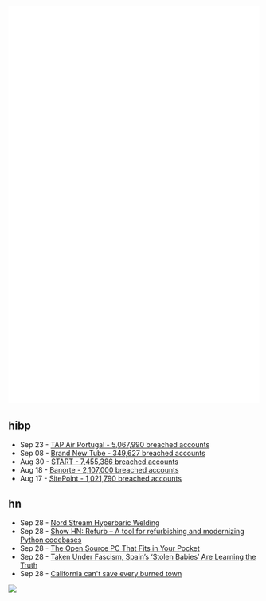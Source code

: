 ![Metrics](https://raw.githubusercontent.com/phixion/phixion/master/metrics.svg)

## hibp

<!--
for https://github.com/phixion/phixion/blob/main/.github/workflows/feeds.yml
-->
<!--START_SECTION:haveibeenpwnd-->
- Sep 23 - [TAP Air Portugal - 5,067,990 breached accounts](https://haveibeenpwned.com/PwnedWebsites#TAPAirPortugal)
- Sep 08 - [Brand New Tube - 349,627 breached accounts](https://haveibeenpwned.com/PwnedWebsites#BrandNewTube)
- Aug 30 - [START - 7,455,386 breached accounts](https://haveibeenpwned.com/PwnedWebsites#Start)
- Aug 18 - [Banorte - 2,107,000 breached accounts](https://haveibeenpwned.com/PwnedWebsites#Banorte)
- Aug 17 - [SitePoint - 1,021,790 breached accounts](https://haveibeenpwned.com/PwnedWebsites#SitePoint)
<!--END_SECTION:haveibeenpwnd-->

## hn

<!--
for https://github.com/phixion/phixion/blob/main/.github/workflows/feeds.yml
-->
<!--START_SECTION:hn-->
- Sep 28 - [Nord Stream Hyperbaric Welding](https://www.wermac.org/nordstream/nordstream_part9.html)
- Sep 28 - [Show HN: Refurb – A tool for refurbishing and modernizing Python codebases](https://github.com/dosisod/refurb)
- Sep 28 - [The Open Source PC That Fits in Your Pocket](https://spectrum.ieee.org/meet-an-open-source-pc-that-can-fit-in-your-pocket)
- Sep 28 - [Taken Under Fascism, Spain’s ‘Stolen Babies’ Are Learning the Truth](https://www.nytimes.com/2022/09/27/magazine/spain-stolen-babies.html)
- Sep 28 - [California can't save every burned town](https://www.latimes.com/california/story/2022-09-27/california-climate-change-stop-rebuilding-rural-towns-wildfire-greenville)
<!--END_SECTION:hn-->

<!--
for https://yhype.me
-->
![](https://hit.yhype.me/github/profile?user_id=13013670)
